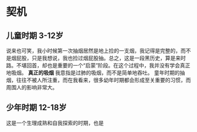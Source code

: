 # 契机
## 儿童时期 3-12岁
说来也可笑，我小时候第一次抽烟居然是地上捡的一支烟，我记得是完整的，而不是烟屁股，只是我想说，我也捡过烟屁股抽。总之，这是一段黑历史，算是来时路。不堪回首，却也是重要的一个“启蒙”阶段。在这个过程中，我并没有学会真正地吸烟。
**真正的吸烟** 我意指是过肺的吸烟，而不是简单地吞吐。
童年时期的抽烟，往往不被人所注重，而在我看来，很多幼年时期都会形成至关重要的习惯，而周围人的影响非常大。
## 少年时期 12-18岁
这是一个生理成熟和自我探索的时期，也是




<!--stackedit_data:
eyJoaXN0b3J5IjpbMTEwOTA4Mzk3Miw5OTIwNTg3NzIsLTExND
U1OTY0NCwtMTI5NjQ0NzAxMywtMzI1OTQyMDYxLDczMzE3NjI5
MSw4NDk2Nzk5NTBdfQ==
-->